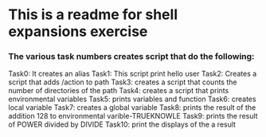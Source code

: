 # This is a readme for shell expansions exercise
### The various task numbers creates script that do the following:
Task0: It creates an alias
Task1: This script print hello user
Task2: Creates a script that adds /action to path
Task3: creates a script that counts the number of directories of the path
Task4: creates a script that prints environmental variables
Task5: prints variables and function
Task6: creates local variable
Task7: creates a global variable
Task8: prints the result of the addition 128 to environmental varible-TRUEKNOWLE
Task9: prints the result of POWER divided by DIVIDE
Task10: print the displays of the a result
